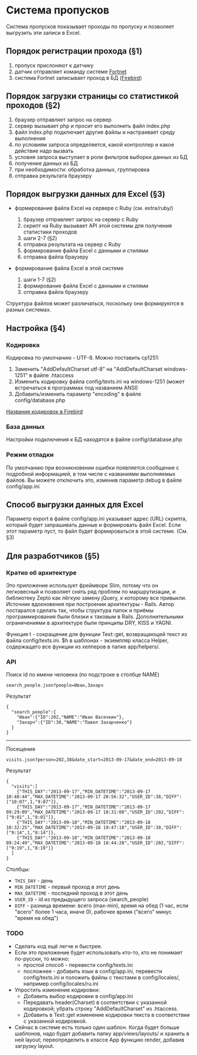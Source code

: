 # Система пропусков

Система пропусков показывает проходы по пропуску и позволяет выгрузить эти записи в Excel.

## Порядок регистрации прохода (§1)

1. пропуск прислоняют к датчику
2. датчик отправляет команду системе [Fortnet](http://fortnet.ru)
3. система Fortnet записывает проход в БД ([Firebird](http://firebirdsql.org))

## Порядок загрузки страницы со статистикой проходов (§2)

1. браузер отправляет запрос на сервер
2. сервер вызывает php и просит его выполнить файл index.php
3. файл index.php подключает другие файлы и настраивает среду выполнения
4. по условиям запроса определяется, какой контроллер и какое действие надо вызвать
5. условия запроса выступает в роли фильтров выборки данных из БД
6. получение данных из БД
7. при необходимости: обработка данных, группировка
8. отправка результата браузеру

## Порядок выгрузки данных для Excel (§3)

* формирование файла Excel на сервере с Ruby (см. extra/ruby/)

  1. браузер отправляет запрос на сервер с Ruby
  2. скрипт на Ruby вызывает API этой системы для получения статистики проходов
  3. шаги 2-7 (§2)
  4. отправка результата на сервер с Ruby
  5. формирование файла Excel с данными и стилями
  6. отправка файла браузеру

* формирование файла Excel в этой системе

  1. шаги 1-7 (§2)
  2. формирование файла Excel с данными и стилями
  3. отправка файла браузеру

Структура файлов может различаться, поскольку они формируются в разных системах.

## Настройка (§4)

### Кодировка

Кодировка по умолчанию - UTF-8. Можно поставить cp1251:

1. Заменить "AddDefaultCharset utf-8" на "AddDefaultCharset windows-1251" в файле .htaccess
2. Изменить кодировку файла config/texts.ini на windows-1251 (может встречаться в программах под названием ANSI)
3. Добавить/изменить параметр "encoding" в файле config/database.php

[Названия кодировок в Firebird](http://www.firebirdsql.org/refdocs/langrefupd25-charsets.html)

### База данных

Настройки подключения к БД находятся в файле config/database.php

### Режим отладки

По умолчанию при возникновении ошибки появляется сообщение с подробной информацией, в том числе с названиями выполняемых файлов. Вы можете отключить это, изменив параметр debug в файле config/app.ini

## Способ выгрузки данных для Excel

Параметр export в файле config/app.ini указывает адрес (URL) скрипта, который будет запрашивать данные и формировать файл Excel. Если этот параметр пуст, то файл будет формироваться в этой системе. (См. §3)

## Для разработчиков (§5)

### Кратко об архитектуре

Это приложение использует фреймворк Slim, потому что он легковесный и позволяет снять ряд проблем по маршрутизации, и библиотеку Zepto как лёгкую замену jQuery, к которому все привыкли.
Источник вдохновения при построении архитектуры - Rails. Автор постарался сделать так, чтобы структура папок и приёмы программирования были близки к таковым в Rails.
Дополнительными ограничениями в архитектуре были принципы DRY, KISS и YAGNI.

Функция t - сокращение для функции Text::get, возвращающей текст из файла config/texts.ini.
$h в шаблонах - экземпляр класса Helper, содержащего все функции из хелперов в папке app/helpers/.

### API

Поиск id по имени человека (по подстроке в столбце NAME)

    search_people.json?people=Иван,Захарч

Результат

    {
      "search_people":{
        "Иван":{"ID":202,"NAME":"Иван Васечкин"},
        "Захарч":{"ID":38,"NAME":"Павел Захарченко"}
      }
    }

----

Посещения

    visits.json?person=202,38&date_start=2013-09-17&date_end=2013-09-18

Результат

    {
      "visits":[
        {"THIS_DAY":"2013-09-17","MIN_DATETIME":"2013-09-17 10:48:44","MAX_DATETIME":"2013-09-17 20:56:32","USER_ID":38,"DIFF":["10:07",1,"9:07"]},
        {"THIS_DAY":"2013-09-17","MIN_DATETIME":"2013-09-17 09:29:09","MAX_DATETIME":"2013-09-17 18:31:08","USER_ID":202,"DIFF":["9:01",1,"8:01"]},
        {"THIS_DAY":"2013-09-18","MIN_DATETIME":"2013-09-18 10:32:25","MAX_DATETIME":"2013-09-18 19:47:18","USER_ID":38,"DIFF":["9:14",1,"8:14"]},
        {"THIS_DAY":"2013-09-18","MIN_DATETIME":"2013-09-18 09:24:49","MAX_DATETIME":"2013-09-18 18:44:28","USER_ID":202,"DIFF":["9:19",1,"8:19"]}
      ]
    }

Столбцы:

* ```THIS_DAY``` - день
* ```MIN_DATETIME``` - первый проход в этот день
* ```MAX_DATETIME``` - последний проход в этот день
* ```USER_ID``` - id из предыдущего запроса (search_people)
* ```DIFF``` - разница времени: всего (max-min), время на обед (1 час, если "всего" более 1 часа, иначе 0), рабочее время ("всего" минус "время на обед")

### TODO

* Сделать код ещё легче и быстрее.
* Если это приложение будет использовать кто-то, кто не понимает по-русски, то можно:
  * простой способ - перевести config/texts.ini
  * посложнее - добавить язык в config/app.ini, перевести config/texts.ini и положить файлы с текстами в config/locales/, например config/locales/ru.ini
* Упростить изменение кодировки:
  * Добавить выбор кодировки в config/app.ini
  * Передавать header(Charset) в соответствии с указанной кодировкой; убрать строку "AddDefaultCharset" из .htaccess.
  * Добавить в Text::get изменение кодировки текста в соответствии с указанной кодировкой.
* Сейчас в системе есть только один шаблон. Когда будет больше шаблонов, надо будет добавить папку app/views/layouts/ и хранить в ней layout; переопределить в классе App функцию render, добавив загрузку layout.
